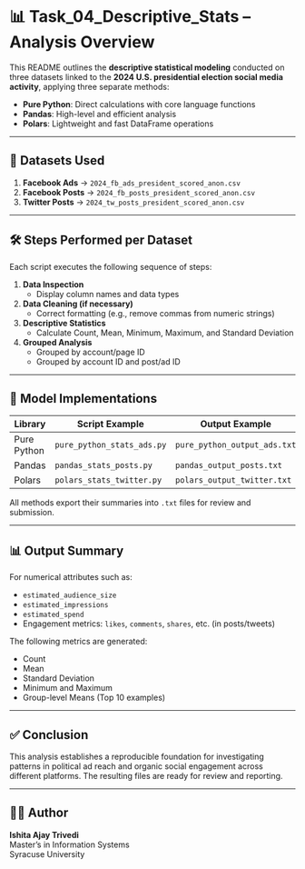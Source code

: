 # 📊 Task_04_Descriptive_Stats – Analysis Overview

This README outlines the **descriptive statistical modeling** conducted on three datasets linked to the **2024 U.S. presidential election social media activity**, applying three separate methods:

- **Pure Python**: Direct calculations with core language functions  
- **Pandas**: High-level and efficient analysis  
- **Polars**: Lightweight and fast DataFrame operations  

---

## 📁 Datasets Used

1. **Facebook Ads** → `2024_fb_ads_president_scored_anon.csv`  
2. **Facebook Posts** → `2024_fb_posts_president_scored_anon.csv`  
3. **Twitter Posts** → `2024_tw_posts_president_scored_anon.csv`  

---

## 🛠️ Steps Performed per Dataset

Each script executes the following sequence of steps:

1. **Data Inspection**  
   - Display column names and data types  
2. **Data Cleaning (if necessary)**  
   - Correct formatting (e.g., remove commas from numeric strings)  
3. **Descriptive Statistics**  
   - Calculate Count, Mean, Minimum, Maximum, and Standard Deviation  
4. **Grouped Analysis**  
   - Grouped by account/page ID  
   - Grouped by account ID and post/ad ID  

---

## 🧪 Model Implementations

| Library       | Script Example                  | Output Example                |
|---------------|----------------------------------|-------------------------------|
| Pure Python   | `pure_python_stats_ads.py`       | `pure_python_output_ads.txt`  |
| Pandas        | `pandas_stats_posts.py`          | `pandas_output_posts.txt`     |
| Polars        | `polars_stats_twitter.py`        | `polars_output_twitter.txt`   |

All methods export their summaries into `.txt` files for review and submission.  

---

## 📊 Output Summary

For numerical attributes such as:  

- `estimated_audience_size`  
- `estimated_impressions`  
- `estimated_spend`  
- Engagement metrics: `likes`, `comments`, `shares`, etc. (in posts/tweets)  

The following metrics are generated:  

- Count  
- Mean  
- Standard Deviation  
- Minimum and Maximum  
- Group-level Means (Top 10 examples)  

---

## ✅ Conclusion

This analysis establishes a reproducible foundation for investigating patterns in political ad reach and organic social engagement across different platforms. The resulting files are ready for review and reporting.  

---

## 👩‍💻 Author

**Ishita Ajay Trivedi**  
Master’s in Information Systems  
Syracuse University